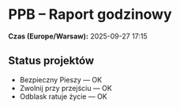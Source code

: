 # PPB – Raport godzinowy
**Czas (Europe/Warsaw):** 2025-09-27 17:15

## Status projektów
- Bezpieczny Pieszy — OK
- Zwolnij przy przejściu — OK
- Odblask ratuje życie — OK

